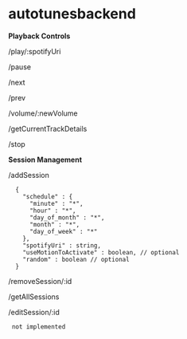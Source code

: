 # autotunesbackend


**Playback Controls**

/play/:spotifyUri

/pause

/next

/prev

/volume/:newVolume

/getCurrentTrackDetails

/stop


**Session Management**

/addSession
```
  {
    "schedule" : {
      "minute" : "*",
      "hour" : "*",
      "day_of_month" : "*",
      "month" : "*",
      "day_of_week" : "*"
    },
    "spotifyUri" : string,
    "useMotionToActivate" : boolean, // optional
    "random" : boolean // optional
  }
```
  
/removeSession/:id

/getAllSessions

/editSession/:id
 ```
  not implemented
 ```
